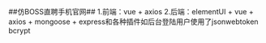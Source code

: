 ##仿BOSS直聘手机官网##
1.前端：vue + axios
2.后端：elementUI + vue + axios + mongoose + express和各种插件如后台登陆用户使用了jsonwebtoken bcrypt